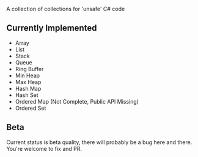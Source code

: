 A collection of collections for 'unsafe' C# code

## Currently Implemented

- Array
- List
- Stack
- Queue
- Ring Buffer
- Min Heap
- Max Heap
- Hash Map
- Hash Set
- Ordered Map (Not Complete, Public API Missing)
- Ordered Set

## Beta

Current status is beta quality, there will probably be a bug here and there. You're welcome to fix and PR.
